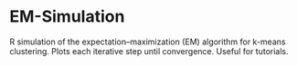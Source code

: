 # EM-Simulation
R simulation of the expectation–maximization (EM) algorithm for k-means clustering. Plots each iterative step until convergence. Useful for tutorials.
